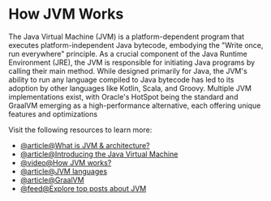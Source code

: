 # How JVM Works

The Java Virtual Machine (JVM) is a platform-dependent program that executes platform-independent Java bytecode, embodying the "Write once, run everywhere" principle. As a crucial component of the Java Runtime Environment (JRE), the JVM is responsible for initiating Java programs by calling their main method. While designed primarily for Java, the JVM's ability to run any language compiled to Java bytecode has led to its adoption by other languages like Kotlin, Scala, and Groovy. Multiple JVM implementations exist, with Oracle's HotSpot being the standard and GraalVM emerging as a high-performance alternative, each offering unique features and optimizations

Visit the following resources to learn more:

- [@article@What is JVM & architecture?](https://www.freecodecamp.org/news/jvm-tutorial-java-virtual-machine-architecture-explained-for-beginners/)
- [@article@Introducing the Java Virtual Machine](https://www.infoworld.com/article/3272244/what-is-the-jvm-introducing-the-java-virtual-machine.html)
- [@video@How JVM works?](https://youtu.be/G1ubVOl9IBw)
- [@article@JVM languages](https://www.whizlabs.com/blog/jvm-languages/)
- [@article@GraalVM](https://www.graalvm.org/)
- [@feed@Explore top posts about JVM](https://app.daily.dev/tags/jvm?ref=roadmapsh)
